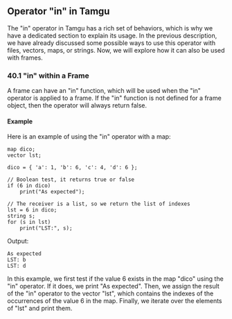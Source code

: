 ## Operator "in" in Tamgu

The "in" operator in Tamgu has a rich set of behaviors, which is why we have a dedicated section to explain its usage. In the previous description, we have already discussed some possible ways to use this operator with files, vectors, maps, or strings. Now, we will explore how it can also be used with frames.

### 40.1 "in" within a Frame

A frame can have an "in" function, which will be used when the "in" operator is applied to a frame. If the "in" function is not defined for a frame object, then the operator will always return false.

#### Example

Here is an example of using the "in" operator with a map:

```tamgu
map dico;
vector lst;

dico = { 'a': 1, 'b': 6, 'c': 4, 'd': 6 };

// Boolean test, it returns true or false
if (6 in dico)
    print("As expected");

// The receiver is a list, so we return the list of indexes
lst = 6 in dico;
string s;
for (s in lst)
    print("LST:", s);
```

Output:

```
As expected
LST: b
LST: d
```

In this example, we first test if the value 6 exists in the map "dico" using the "in" operator. If it does, we print "As expected". Then, we assign the result of the "in" operator to the vector "lst", which contains the indexes of the occurrences of the value 6 in the map. Finally, we iterate over the elements of "lst" and print them.